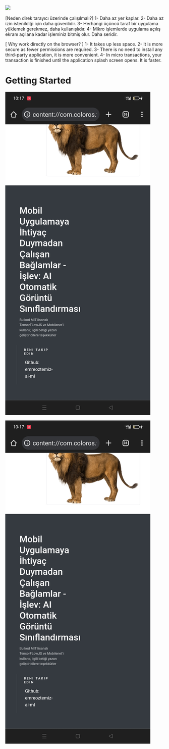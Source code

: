 ![](https://avatars.githubusercontent.com/u/178294790?v=4)
 
 [Neden direk tarayıcı üzerinde çalışılmalı?]
1- Daha az yer kaplar.
2- Daha az izin istenildiği için daha güvenlidir.
3- Herhangi üçüncü taraf bir uygulama yüklemek gerekmez, daha kullanışlıdır.
4- Mikro işlemlerde uygulama açılış ekranı açılana kadar işleminiz bitmiş olur. Daha seridir.

  [ Why work directly on the browser? ]
1- It takes up less space.
2- It is more secure as fewer permissions are required.
3- There is no need to install any third-party application, it is more convenient.
4- In micro transactions, your transaction is finished until the application splash screen opens. It is faster.

# Getting Started


[![Watch the video](https://raw.githubusercontent.com/emreoztemiz-ai-ml/Running-contexts-without-needing-a-Mobile-App/main/Thankful.jpeg)](https://youtu.be/8kCtfiXPJp0)

![image](https://raw.githubusercontent.com/emreoztemiz-ai-ml/Running-contexts-without-needing-a-Mobile-App/main/Thankful.jpeg)


